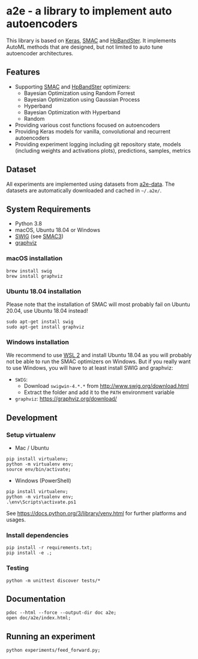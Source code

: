 # a2e - a library to implement auto autoencoders

This library is based on [Keras](https://keras.io/), [SMAC](https://github.com/automl/SMAC3/) and [HpBandSter](https://github.com/automl/HpBandSter/). 
It implements AutoML methods that are designed, but not limited to auto tune autoencoder architectures.

## Features

- Supporting [SMAC](https://github.com/automl/SMAC3/) and [HpBandSter](https://github.com/automl/HpBandSter/) optimizers:
    - Bayesian Optimization using Random Forrest
    - Bayesian Optimization using Gaussian Process
    - Hyperband
    - Bayesian Optimization with Hyperband
    - Random 
- Providing various cost functions focused on autoencoders
- Providing Keras models for vanilla, convolutional and recurrent autoencoders
- Providing experiment logging including git repository state, models (including weights and activations plots), predictions, samples, metrics

## Dataset

All experiments are implemented using datasets from [a2e-data](https://github.com/maechler/a2e-data). 
The datasets are automatically downloaded and cached in `~/.a2e/`.

## System Requirements

- Python 3.8
- macOS, Ubuntu 18.04 or Windows
- [SWIG](http://www.swig.org/) (see [SMAC3](https://automl.github.io/SMAC3/master/installation.html))
- [graphviz](https://graphviz.org/)

### macOS installation

```
brew install swig
brew install graphviz
```

### Ubuntu 18.04 installation

Please note that the installation of SMAC will most probably fail on Ubuntu 20.04, use Ubuntu 18.04 instead!

```
sudo apt-get install swig
sudo apt-get install graphviz
```

### Windows installation

We recommend to use [WSL 2](https://docs.microsoft.com/en-us/windows/wsl/install-win10) and install Ubuntu 18.04 as you will probably not be able to run the SMAC optimizers on Windows. 
But if you really want to use Windows, you will have to at least install SWIG and graphviz:

- `SWIG`: 
    - Download `swigwin-4.*.*` from http://www.swig.org/download.html
    - Extract the folder and add it to the `PATH` environment variable
- `graphviz`: https://graphviz.org/download/

## Development

### Setup virtualenv

- Mac / Ubuntu
```
pip install virtualenv;
python -m virtualenv env;
source env/bin/activate;
```

- Windows (PowerShell)
```
pip install virtualenv;
python -m virtualenv env;
.\env\Scripts\activate.ps1
```

See https://docs.python.org/3/library/venv.html for further platforms and usages.

### Install dependencies

```
pip install -r requirements.txt;
pip install -e .;
```

### Testing

```
python -m unittest discover tests/*
```

## Documentation

```
pdoc --html --force --output-dir doc a2e;
open doc/a2e/index.html;
```

## Running an experiment

```
python experiments/feed_forward.py;
```
